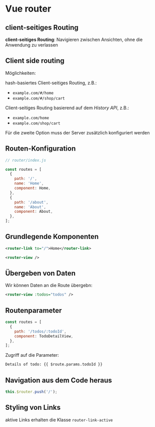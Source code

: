 # Vue router

## client-seitiges Routing

**client-seitiges Routing**: Navigieren zwischen Ansichten, ohne die Anwendung zu verlassen

## Client side routing

Möglichkeiten:

hash-basiertes Client-seitiges Routing, z.B.:

- `example.com/#/home`
- `example.com/#/shop/cart`

Client-seitiges Routing basierend auf dem _History API_, z.B.:

- `example.com/home`
- `example.com/shop/cart`

Für die zweite Option muss der Server zusätzlich konfiguriert werden

## Routen-Konfiguration

```js
// router/index.js

const routes = [
  {
    path: '/',
    name: 'Home',
    component: Home,
  },
  {
    path: '/about',
    name: 'About',
    component: About,
  },
];
```

## Grundlegende Komponenten

```xml
<router-link to="/">Home</router-link>
```

```xml
<router-view />
```

## Übergeben von Daten

Wir können Daten an die Route übergebn:

```xml
<router-view :todos="todos" />
```

## Routenparameter

```js
const routes = [
  {
    path: '/todos/:todoId',
    component: TodoDetailView,
  },
];
```

Zugriff auf die Parameter:

```xml
Details of todo: {{ $route.params.todoId }}
```

## Navigation aus dem Code heraus

```js
this.$router.push('/');
```

## Styling von Links

aktive Links erhalten die Klasse `router-link-active`
